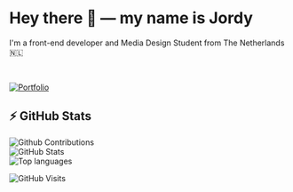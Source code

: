 # Hey there 👋 — my name is Jordy

I'm a front-end developer and Media Design Student from The Netherlands 🇳🇱

<br>

[![Portfolio](https://jordyarntz.com/cdn/readme-portfolio.jpg)](https://jordyarntz.com)

## ⚡ GitHub Stats

![Github Contributions](https://github-readme-streak-stats.herokuapp.com/?user=jarntz&theme=dark&hide_border=true)  
![GitHub Stats](https://github-readme-stats.vercel.app/api?username=jarntz&show_icons=true&theme=dark&include_all_commits=true&count_private=true&border_radius=10&hide_border=true)  
![Top languages](https://github-readme-stats.vercel.app/api/top-langs?username=jarntz&show_icons=true&layout=compact&theme=dark&border_radius=10&hide_border=true)

![GitHub Visits](http://estruyf-github.azurewebsites.net/api/VisitorHit?user=jarntz&repo=jarntz)

